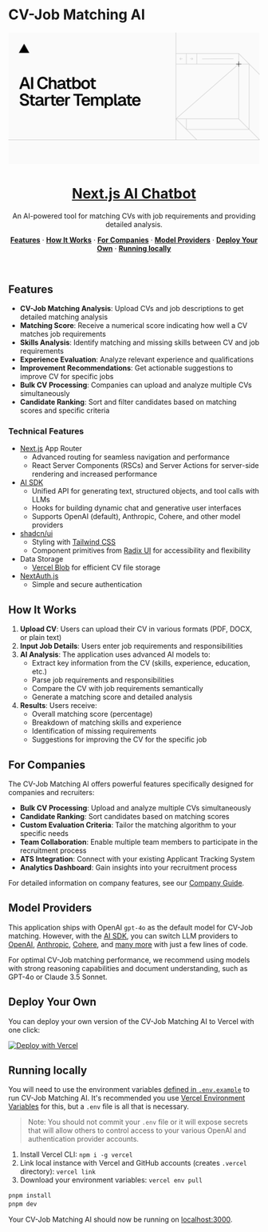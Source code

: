 # CV-Job Matching AI

<a href="https://chat.vercel.ai/">
  <img alt="Next.js 14 and App Router-ready AI chatbot." src="app/(chat)/opengraph-image.png">
  <h1 align="center">Next.js AI Chatbot</h1>
</a>

<p align="center">
  An AI-powered tool for matching CVs with job requirements and providing detailed analysis.
</p>

<p align="center">
  <a href="#features"><strong>Features</strong></a> ·
  <a href="#how-it-works"><strong>How It Works</strong></a> ·
  <a href="#for-companies"><strong>For Companies</strong></a> ·
  <a href="#model-providers"><strong>Model Providers</strong></a> ·
  <a href="#deploy-your-own"><strong>Deploy Your Own</strong></a> ·
  <a href="#running-locally"><strong>Running locally</strong></a>
</p>
<br/>

## Features

- **CV-Job Matching Analysis**: Upload CVs and job descriptions to get detailed matching analysis
- **Matching Score**: Receive a numerical score indicating how well a CV matches job requirements
- **Skills Analysis**: Identify matching and missing skills between CV and job requirements
- **Experience Evaluation**: Analyze relevant experience and qualifications
- **Improvement Recommendations**: Get actionable suggestions to improve CV for specific jobs
- **Bulk CV Processing**: Companies can upload and analyze multiple CVs simultaneously
- **Candidate Ranking**: Sort and filter candidates based on matching scores and specific criteria

### Technical Features

- [Next.js](https://nextjs.org) App Router
  - Advanced routing for seamless navigation and performance
  - React Server Components (RSCs) and Server Actions for server-side rendering and increased performance
- [AI SDK](https://sdk.vercel.ai/docs)
  - Unified API for generating text, structured objects, and tool calls with LLMs
  - Hooks for building dynamic chat and generative user interfaces
  - Supports OpenAI (default), Anthropic, Cohere, and other model providers
- [shadcn/ui](https://ui.shadcn.com)
  - Styling with [Tailwind CSS](https://tailwindcss.com)
  - Component primitives from [Radix UI](https://radix-ui.com) for accessibility and flexibility
- Data Storage
  - [Vercel Blob](https://vercel.com/storage/blob) for efficient CV file storage
- [NextAuth.js](https://github.com/nextauthjs/next-auth)
  - Simple and secure authentication

## How It Works

1. **Upload CV**: Users can upload their CV in various formats (PDF, DOCX, or plain text)
2. **Input Job Details**: Users enter job requirements and responsibilities
3. **AI Analysis**: The application uses advanced AI models to:
   - Extract key information from the CV (skills, experience, education, etc.)
   - Parse job requirements and responsibilities
   - Compare the CV with job requirements semantically
   - Generate a matching score and detailed analysis
4. **Results**: Users receive:
   - Overall matching score (percentage)
   - Breakdown of matching skills and experience
   - Identification of missing requirements
   - Suggestions for improving the CV for the specific job

## For Companies

The CV-Job Matching AI offers powerful features specifically designed for companies and recruiters:

- **Bulk CV Processing**: Upload and analyze multiple CVs simultaneously
- **Candidate Ranking**: Sort candidates based on matching scores
- **Custom Evaluation Criteria**: Tailor the matching algorithm to your specific needs
- **Team Collaboration**: Enable multiple team members to participate in the recruitment process
- **ATS Integration**: Connect with your existing Applicant Tracking System
- **Analytics Dashboard**: Gain insights into your recruitment process

For detailed information on company features, see our [Company Guide](docs/05-for-companies.md).

## Model Providers

This application ships with OpenAI `gpt-4o` as the default model for CV-Job matching. However, with the [AI SDK](https://sdk.vercel.ai/docs), you can switch LLM providers to [OpenAI](https://openai.com), [Anthropic](https://anthropic.com), [Cohere](https://cohere.com/), and [many more](https://sdk.vercel.ai/providers/ai-sdk-providers) with just a few lines of code.

For optimal CV-Job matching performance, we recommend using models with strong reasoning capabilities and document understanding, such as GPT-4o or Claude 3.5 Sonnet.

## Deploy Your Own

You can deploy your own version of the CV-Job Matching AI to Vercel with one click:

[![Deploy with Vercel](https://vercel.com/button)](https://vercel.com/new/clone?repository-url=https%3A%2F%2Fgithub.com%2Fvercel%2Fai-chatbot&env=AUTH_SECRET,OPENAI_API_KEY&envDescription=Learn%20more%20about%20how%20to%20get%20the%20API%20Keys%20for%20the%20application&envLink=https%3A%2F%2Fgithub.com%2Fvercel%2Fai-chatbot%2Fblob%2Fmain%2F.env.example&demo-title=CV-Job%20Matching%20AI&demo-description=An%20AI-powered%20tool%20for%20matching%20CVs%20with%20job%20requirements%20and%20providing%20detailed%20analysis.&demo-url=https%3A%2F%2Fchat.vercel.ai&stores=[{%22type%22:%22blob%22}])

## Running locally

You will need to use the environment variables [defined in `.env.example`](.env.example) to run CV-Job Matching AI. It's recommended you use [Vercel Environment Variables](https://vercel.com/docs/projects/environment-variables) for this, but a `.env` file is all that is necessary.

> Note: You should not commit your `.env` file or it will expose secrets that will allow others to control access to your various OpenAI and authentication provider accounts.

1. Install Vercel CLI: `npm i -g vercel`
2. Link local instance with Vercel and GitHub accounts (creates `.vercel` directory): `vercel link`
3. Download your environment variables: `vercel env pull`

```bash
pnpm install
pnpm dev
```

Your CV-Job Matching AI should now be running on [localhost:3000](http://localhost:3000/).
